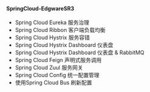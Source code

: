 #### SpringCloud-EdgwareSR3
- Spring Cloud Eureka 服务治理
- Spring Cloud Ribbon 客户端负载均衡
- Spring Cloud Hystrix 服务容错
- Spring Cloud Hystrix Dashboard 仪表盘
- Spring Cloud Hystrix Dashboard 仪表盘 & RabbitMQ
- Spring Cloud Feign 声明式服务调用
- Spring Cloud Zuul 服务网关
- Spring Cloud Config 统一配置管理
- 使用Spring Cloud Bus 刷新配置
